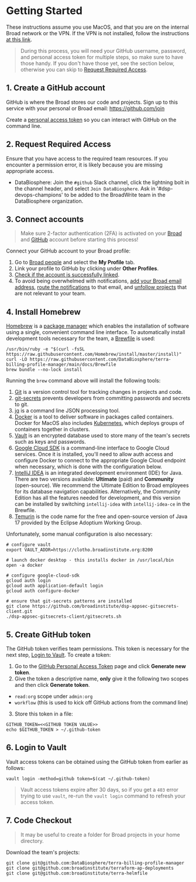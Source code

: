 # Getting Started

These instructions assume you use MacOS, and that you are on the internal Broad
network or the VPN. If the VPN is not installed, follow the instructions
[at this link](https://broad.io/vpn).

> During this process, you will need your GitHub username, password, and
personal access token for multiple steps, so make sure to have those handy. If
you don't have those yet, see the section below, otherwise you can skip to
[Request Required Access](#2-request-required-access).

## 1. Create a GitHub account

GitHub is where the Broad stores our code and projects. Sign up to this service
with your personal or Broad email: https://github.com/join

Create a [personal access token](https://help.github.com/en/github/authenticating-to-github/creating-a-personal-access-token-for-the-command-line)
so you can interact with GitHub on the command line.

## 2. Request Required Access

Ensure that you have access to the required team resources. If you encounter a
permission error, it is likely because you are missing appropriate access.

- DataBiosphere: Join the `#github` Slack channel, click the lightning bolt in
  the channel header, and select `Join DataBiosphere`. Ask in '#dsp-devops-champions' to be added to the BroadWrite team in the DataBiosphere organization.

## 3. Connect accounts

> Make sure 2-factor authentication (2FA) is activated on your [Broad](https://broad.io/2fa)
and [GitHub](https://github.com/settings/security) account before starting this
process!

Connect your GitHub account to your Broad profile:

1. Go to [Broad people](https://people.broadinstitute.org/me) and select the
   **My Profile** tab.
2. Link your profile to GitHub by clicking under **Other Profiles**.
3. [Check if the account is successfully linked](https://github.broadinstitute.org/).
4. To avoid being overwhelmed with notifications, [add your Broad email address](https://github.com/settings/emails),
   [route the notifications](https://github.com/settings/notifications) to that
   email, and [unfollow projects](https://github.com/watching) that are not
   relevant to your team.
 
## 4. Install Homebrew

[Homebrew](https://brew.sh/) is a [package manager](https://en.wikipedia.org/wiki/Package_manager)
which enables the installation of software using a single, convenient command
line interface. To automatically install development tools necessary for the
team, a [Brewfile](https://github.com/Homebrew/homebrew-bundle) is used:

```
/usr/bin/ruby -e "$(curl -fsSL https://raw.githubusercontent.com/Homebrew/install/master/install)"
curl -LO https://raw.githubusercontent.com/DataBiosphere/terra-billing-profile-manager/main/docs/Brewfile
brew bundle --no-lock install
```

Running the `brew` command above will install the following tools:

1. [Git](https://git-scm.com/) is a version control tool for tracking changes in
   projects and code.
2. [git-secrets](https://github.com/awslabs/git-secrets) prevents developers
   from committing passwords and secrets to git.
3. [jq](https://stedolan.github.io/jq/) is a command line JSON processing tool.
4. [Docker](https://www.docker.com/) is a tool to deliver software in packages
   called containers. Docker for MacOS also includes [Kubernetes](https://kubernetes.io/),
   which deploys groups of containers together in clusters.
5. [Vault](https://www.vaultproject.io/) is an encrypted database used to store
   many of the team's secrets such as keys and passwords.
6. [Google Cloud SDK](https://cloud.google.com/sdk) is a command-line interface
   to Google Cloud services. Once it is installed, you'll need to allow auth access
   and configure Docker to connect to the appropriate Google Cloud endpoint when
   necessary, which is done with the configuration below.
7. [IntelliJ IDEA](https://www.jetbrains.com/idea/) is an integrated development
   environment (IDE) for Java. There are two versions available: **Ultimate** (paid)
   and **Community** (open-source). We recommend the Ultimate Edition to Broad
   employees for its database navigation capabilities. Alternatively, the Community
   Edition has all the features needed for development, and this version can be
   installed by switching `intellij-idea` with `intellij-idea-ce` in the Brewfile.
8. [Temurin](https://adoptium.net/) is the code name for the free and
   open-source version of Java 17 provided by the Eclipse Adoptium Working Group.

Unfortunately, some manual configuration is also necessary:

```
# configure vault
export VAULT_ADDR=https://clotho.broadinstitute.org:8200

# launch docker desktop - this installs docker in /usr/local/bin
open -a docker

# configure google-cloud-sdk
gcloud auth login
gcloud auth application-default login
gcloud auth configure-docker

# ensure that git-secrets patterns are installed
git clone https://github.com/broadinstitute/dsp-appsec-gitsecrets-client.git
./dsp-appsec-gitsecrets-client/gitsecrets.sh
```
## 5. Create GitHub token

The GitHub token verifies team permissions. This token is necessary for the next
step, [Login to Vault](#8-login-to-vault). To create a token:

1. Go to the [GitHub Personal Access Token](https://github.com/settings/tokens)
   page and click **Generate new token**.
2. Give the token a descriptive name, **only** give it the following two scopes
   and then click **Generate token**.
*  `read:org` scope under `admin:org`
*  `workflow` (this is used to kick off GitHub actions from the command line)
3. Store this token in a file:

```
GITHUB_TOKEN=<<GITHUB TOKEN VALUE>>
echo $GITHUB_TOKEN > ~/.github-token
```

## 6. Login to Vault

Vault access tokens can be obtained using the GitHub token from earlier as
follows:

```
vault login -method=github token=$(cat ~/.github-token)
```

> Vault access tokens expire after 30 days, so if you get a `403` error trying
to use `vault`, re-run the `vault login` command to refresh your access token.

## 7. Code Checkout

> It may be useful to create a folder for Broad projects in your home directory.

Download the team's projects:

```
git clone git@github.com:DataBiosphere/terra-billing-profile-manager
git clone git@github.com:broadinstitute/terraform-ap-deployments
git clone git@github.com:broadinstitute/terra-helmfile
```
